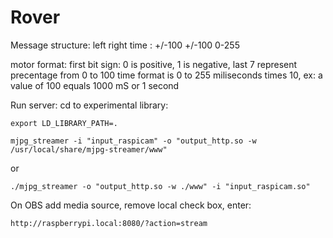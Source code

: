 # Rover

Message structure: left right time : +/-100 +/-100 0-255

motor format: first bit sign: 0 is positive, 1 is negative, last 7 represent precentage from 0 to 100
time format is 0 to 255 miliseconds times 10, ex: a value of 100 equals 1000 mS or 1 second



Run server:
cd to experimental library:

`export LD_LIBRARY_PATH=.`

`mjpg_streamer -i "input_raspicam" -o "output_http.so -w /usr/local/share/mjpg-streamer/www"`

or

`./mjpg_streamer -o "output_http.so -w ./www" -i "input_raspicam.so"`

On OBS add media source, remove local check box, enter:

`http://raspberrypi.local:8080/?action=stream`
